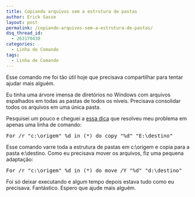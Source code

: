 ```yaml
---
title: Copiando arquivos sem a estrutura de pastas
author: Erick Sasse
layout: post
permalink: /copiando-arquivos-sem-a-estrutura-de-pastas/
dsq_thread_id:
  - 263170430
categories:
  - Linha de Comando
tags:
  - Linha de Comando
---
```

Esse comando me foi tão útil hoje que precisava compartilhar para tentar ajudar mais alguém.

Eu tinha uma árvore imensa de diretórios no Windows com arquivos espalhados em todas as pastas de todos os níveis. Precisava consolidar todos os arquivos em uma única pasta.

Pesquisei um pouco e cheguei a [essa dica][1] que resolveu meu problema em apenas uma linha de comando:

<pre class="wp-code-highlight prettyprint">For /r "c:\origem" %d in (*) do copy "%d" "E:\destino"</pre>

Esse comando varre toda a estrutura de pastas em c:\origem e copia para a pasta e:\destino. Como eu precisava mover os arquivos, fiz uma pequena adaptação:

<pre class="wp-code-highlight prettyprint">For /r "c:\origem" %d in (*) do move /Y "%d" "d:\destino"</pre>

Foi só deixar executando e algum tempo depois estava tudo como eu precisava. Fantástico. Espero que ajude mais alguém.

 [1]: http://geekswithblogs.net/chrishan/archive/2010/01/06/137373.aspx